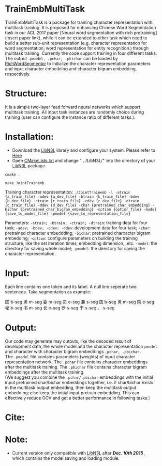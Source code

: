 
TrainEmbMultiTask
======
TrainEmbMultiTask is a package for training character representation with multitask training. It is proposed for enhancing Chinese Word Segmentation task in our ACL 2017 paper [Neural word segmentation with rich pretraining](insert paper link), while it can be extended to other task which need to build a better sub-unit representation (e.g. character representation for word segmentation; word representation for entity recognition.) through multitask training. Currently the code support training in four different tasks. The output `.pmodel, .pchar, .pbichar` can be loaded by [RichWordSegmentor](https://github.com/jiesutd/RichWordSegmentor) to initialize the character representation parameters and input character embedding and character bigram embedding, respectively.

Structure:
=====
It is a simple two-layer feed forward neural networks which support multitask training. All input task instances are randomly choice during training (user can configure the instance ratio of different tasks.).


Installation:
======
* Download the [LibN3L](https://github.com/SUTDNLP/LibN3L) library and configure your system. Please refer to [Here](https://github.com/SUTDNLP/LibN3L)
* Open [CMakeLists.txt](CMakeLists.txt) and change " ../LibN3L/" into the directory of your [LibN3L](https://github.com/SUTDNLP/LibN3L) package.


`cmake .`  

`make JointTrainemb`

Training character representation: 
`./JointTrainemb -l -atrain {a_train_file} -adev {a_dev_file} -btrain {b_train_file} -bdev {b_dev_file} -ctrain {c_train_file} -cdev {c_dev_file} -dtrain {d_train_file} -ddev {d_dev_file} -char {pretrained_char_embedding} -bichar {pretrained_char_bigram_embedding} -option {option_file} -model {save_to_model_file} -pmodel {save_to_representation_file}`

Parameters:
`-atrain; -btrain; -ctrain; -dtrain`: training data for four task;
`-adev; -bdev; -cdev; -ddev`: development data for four task;
`-char`: pretrained character embeddding;
`-bichar`: pretrained charcacter bigram embedding;
`-option`: configure parameters on building the training structure, like the set iteration times, embedding dimension, .etc.
`-model`: the directory for saving whole model;
`-pmodel`: the directory for saving the character representation. 


Input:
======
Each line contains one token and its label. A null line seperate two sentences.
Take segmentation as example:  

国 b-seg
务 m-seg
委 m-seg
员 e-seg
兼 s-seg
国 b-seg
务 m-seg
院 e-seg
秘 b-seg
书 m-seg
长 e-seg
罗 s-seg
干 s-seg
、 s-seg

Output:
=======
Our code may generate may outputs, like the decoded result of development data, the whole model and the character representation `pmodel` and character with character bigram embeddings `.pchar, .pbichar`.   
The `.pmodel` file contains parameters (weights) of input character representation network.
The `.pchar` file contains character embeddings after the multitask training.
The `.pbichar` file contains character bigram embeddings after the multitask training.  
(We suggest you combine the `.pchar/.pbichar` embeddings with the initial input pretrained char/bichar embeddings together, i.e. if char/bichar exists in the multitask output embedding, then keep the multitask output embedding; else keep the initial input pretrain embedding. This can effectively reduce OOV and get a better performance in following tasks.)


Cite:
=====


Note: 
======
* Current version only compatible with [LibN3L](https://github.com/SUTDNLP/LibN3L) after ***Dec. 10th 2015*** , which contains the model saving and loading module.

